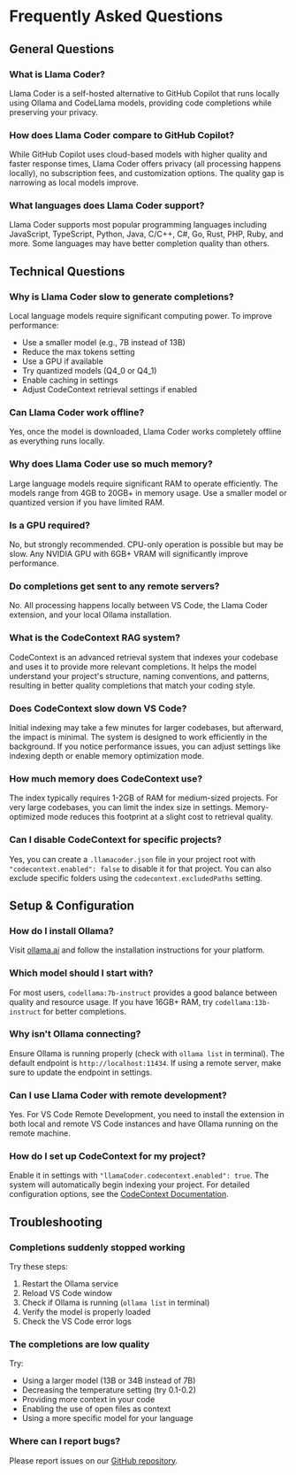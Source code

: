 # Frequently Asked Questions

## General Questions

### What is Llama Coder?
Llama Coder is a self-hosted alternative to GitHub Copilot that runs locally using Ollama and CodeLlama models, providing code completions while preserving your privacy.

### How does Llama Coder compare to GitHub Copilot?
While GitHub Copilot uses cloud-based models with higher quality and faster response times, Llama Coder offers privacy (all processing happens locally), no subscription fees, and customization options. The quality gap is narrowing as local models improve.

### What languages does Llama Coder support?
Llama Coder supports most popular programming languages including JavaScript, TypeScript, Python, Java, C/C++, C#, Go, Rust, PHP, Ruby, and more. Some languages may have better completion quality than others.

## Technical Questions

### Why is Llama Coder slow to generate completions?
Local language models require significant computing power. To improve performance:
- Use a smaller model (e.g., 7B instead of 13B)
- Reduce the max tokens setting
- Use a GPU if available
- Try quantized models (Q4_0 or Q4_1)
- Enable caching in settings
- Adjust CodeContext retrieval settings if enabled

### Can Llama Coder work offline?
Yes, once the model is downloaded, Llama Coder works completely offline as everything runs locally.

### Why does Llama Coder use so much memory?
Large language models require significant RAM to operate efficiently. The models range from 4GB to 20GB+ in memory usage. Use a smaller model or quantized version if you have limited RAM.

### Is a GPU required?
No, but strongly recommended. CPU-only operation is possible but may be slow. Any NVIDIA GPU with 6GB+ VRAM will significantly improve performance.

### Do completions get sent to any remote servers?
No. All processing happens locally between VS Code, the Llama Coder extension, and your local Ollama installation.

### What is the CodeContext RAG system?
CodeContext is an advanced retrieval system that indexes your codebase and uses it to provide more relevant completions. It helps the model understand your project's structure, naming conventions, and patterns, resulting in better quality completions that match your coding style.

### Does CodeContext slow down VS Code?
Initial indexing may take a few minutes for larger codebases, but afterward, the impact is minimal. The system is designed to work efficiently in the background. If you notice performance issues, you can adjust settings like indexing depth or enable memory optimization mode.

### How much memory does CodeContext use?
The index typically requires 1-2GB of RAM for medium-sized projects. For very large codebases, you can limit the index size in settings. Memory-optimized mode reduces this footprint at a slight cost to retrieval quality.

### Can I disable CodeContext for specific projects?
Yes, you can create a `.llamacoder.json` file in your project root with `"codecontext.enabled": false` to disable it for that project. You can also exclude specific folders using the `codecontext.excludedPaths` setting.

## Setup & Configuration

### How do I install Ollama?
Visit [ollama.ai](https://ollama.ai) and follow the installation instructions for your platform.

### Which model should I start with?
For most users, `codellama:7b-instruct` provides a good balance between quality and resource usage. If you have 16GB+ RAM, try `codellama:13b-instruct` for better completions.

### Why isn't Ollama connecting?
Ensure Ollama is running properly (check with `ollama list` in terminal). The default endpoint is `http://localhost:11434`. If using a remote server, make sure to update the endpoint in settings.

### Can I use Llama Coder with remote development?
Yes. For VS Code Remote Development, you need to install the extension in both local and remote VS Code instances and have Ollama running on the remote machine.

### How do I set up CodeContext for my project?
Enable it in settings with `"llamaCoder.codecontext.enabled": true`. The system will automatically begin indexing your project. For detailed configuration options, see the [CodeContext Documentation](./advanced/codecontext-rag.md).

## Troubleshooting

### Completions suddenly stopped working
Try these steps:
1. Restart the Ollama service
2. Reload VS Code window
3. Check if Ollama is running (`ollama list` in terminal)
4. Verify the model is properly loaded
5. Check the VS Code error logs

### The completions are low quality
Try:
- Using a larger model (13B or 34B instead of 7B)
- Decreasing the temperature setting (try 0.1-0.2)
- Providing more context in your code
- Enabling the use of open files as context
- Using a more specific model for your language

### Where can I report bugs?
Please report issues on our [GitHub repository](https://github.com/user/llama-coder/issues).
